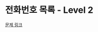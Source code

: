 # 전화번호 목록 - Level 2

[문제 링크](https://school.programmers.co.kr/learn/courses/30/lessons/42577?language=kotlin)
